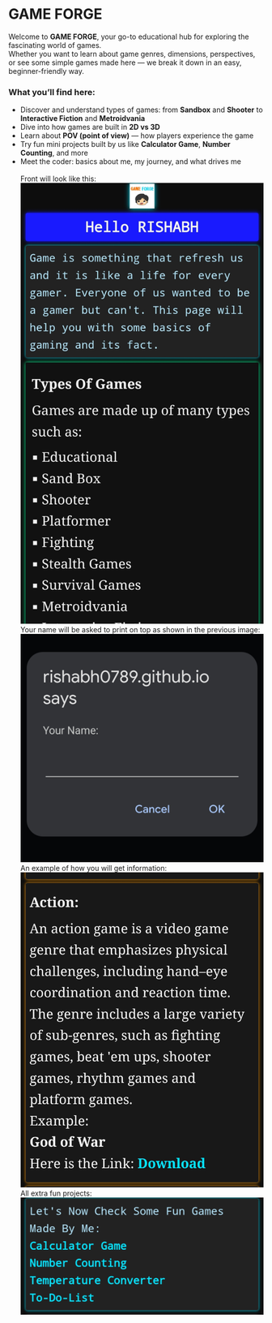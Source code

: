 # GAME FORGE

Welcome to **GAME FORGE**, your go-to educational hub for exploring the fascinating world of games.  
Whether you want to learn about game genres, dimensions, perspectives, or see some simple games made here — we break it down in an easy, beginner-friendly way.

### What you’ll find here:
- Discover and understand types of games: from **Sandbox** and **Shooter** to **Interactive Fiction** and **Metroidvania**  
- Dive into how games are built in **2D vs 3D**  
- Learn about **POV (point of view)** — how players experience the game  
- Try fun mini projects built by us like **Calculator Game**, **Number Counting**, and more  
- Meet the coder: basics about me, my journey, and what drives me
<br><br>
Front will look like this:
![image_1](https://github.com/RISHABH0789/GAME-FORGE/blob/726c39bcd431d4f9f005907168d8f805652ba188/Screenshot_1.jpg)
Your name will be asked to print on top as shown in the previous image:
![image_2](https://github.com/RISHABH0789/GAME-FORGE/blob/726c39bcd431d4f9f005907168d8f805652ba188/Screenshot_2.jpg)
An example of how you will get information:
![image_3](https://github.com/RISHABH0789/GAME-FORGE/blob/726c39bcd431d4f9f005907168d8f805652ba188/Screenshot_3.jpg)
All extra fun projects:
![image_4](https://github.com/RISHABH0789/GAME-FORGE/blob/726c39bcd431d4f9f005907168d8f805652ba188/Screenshot_4.jpg)

